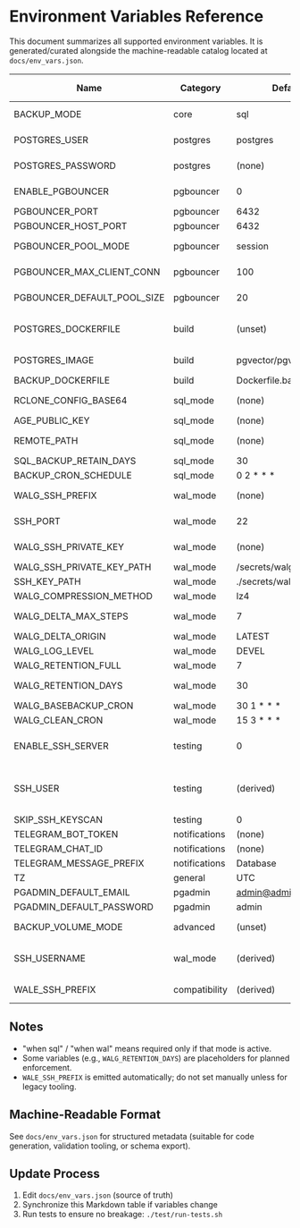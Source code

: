 # Environment Variables Reference

This document summarizes all supported environment variables. It is generated/curated alongside the machine-readable catalog located at `docs/env_vars.json`.

| Name | Category | Default | Required | Mode Scope | Description |
|------|----------|---------|----------|------------|-------------|
| BACKUP_MODE | core | sql | yes | all | Select backup strategy: `sql` full dumps or `wal` incremental wal-g |
| POSTGRES_USER | postgres | postgres | yes | all | PostgreSQL superuser name used for backups |
| POSTGRES_PASSWORD | postgres | (none) | yes | all | PostgreSQL superuser password (must set) |
| ENABLE_PGBOUNCER | pgbouncer | 0 | no | all | Enable PgBouncer connection pooler (0=disabled, 1=enabled) |
| PGBOUNCER_PORT | pgbouncer | 6432 | no | all | PgBouncer listen port inside container |
| PGBOUNCER_HOST_PORT | pgbouncer | 6432 | no | all | Host port to expose PgBouncer |
| PGBOUNCER_POOL_MODE | pgbouncer | session | no | all | Pool mode: session, transaction, or statement |
| PGBOUNCER_MAX_CLIENT_CONN | pgbouncer | 100 | no | all | Maximum number of client connections |
| PGBOUNCER_DEFAULT_POOL_SIZE | pgbouncer | 20 | no | all | Default pool size per user/database pair |
| POSTGRES_DOCKERFILE | build | (unset) | no | wal (optional) | Custom Dockerfile for postgres (use `Dockerfile.postgres-walg` for WAL mode) |
| POSTGRES_IMAGE | build | pgvector/pgvector:pg17 | no | all | Base image when not building a custom Dockerfile |
| BACKUP_DOCKERFILE | build | Dockerfile.backup | no | all | Override backup service Dockerfile |
| RCLONE_CONFIG_BASE64 | sql_mode | (none) | when sql | sql | Base64 rclone.conf content for SQL uploads |
| AGE_PUBLIC_KEY | sql_mode | (none) | when sql | sql | Age public key for dump encryption |
| REMOTE_PATH | sql_mode | (none) | when sql | sql | Rclone remote target (e.g. `remote:folder`) |
| SQL_BACKUP_RETAIN_DAYS | sql_mode | 30 | no | sql | Days to retain SQL dumps remotely |
| BACKUP_CRON_SCHEDULE | sql_mode | 0 2 * * * | no | sql | Cron schedule for daily SQL dump |
| WALG_SSH_PREFIX | wal_mode | (none) | when wal | wal | SSH storage URI `ssh://user@host[:port]/abs/path` |
| SSH_PORT | wal_mode | 22 | no | wal | SSH port (auto-detected from prefix if present) |
| WALG_SSH_PRIVATE_KEY | wal_mode | (none) | no | wal | Base64 encoded private key (alternative to path) |
| WALG_SSH_PRIVATE_KEY_PATH | wal_mode | /secrets/walg_ssh_key | no | wal | Mounted path to SSH private key |
| SSH_KEY_PATH | wal_mode | ./secrets/walg_ssh_key | no | wal | Host path mounted for key directory |
| WALG_COMPRESSION_METHOD | wal_mode | lz4 | no | wal | wal-g compression method |
| WALG_DELTA_MAX_STEPS | wal_mode | 7 | no | wal | Max delta chain length before full backup |
| WALG_DELTA_ORIGIN | wal_mode | LATEST | no | wal | Delta origin reference |
| WALG_LOG_LEVEL | wal_mode | DEVEL | no | wal | wal-g log verbosity |
| WALG_RETENTION_FULL | wal_mode | 7 | no | wal | Number of full backups to retain |
| WALG_RETENTION_DAYS | wal_mode | 30 | no | wal (planned) | Optional days-based retention (not enforced yet) |
| WALG_BASEBACKUP_CRON | wal_mode | 30 1 * * * | no | wal | Cron for base backups |
| WALG_CLEAN_CRON | wal_mode | 15 3 * * * | no | wal | Cron for retention/cleanup |
| ENABLE_SSH_SERVER | testing | 0 | no | wal/testing | When 1 auto-starts internal ssh-server (profile) and supplies default WALG_SSH_PREFIX/SSH_PORT=2222 |
| SSH_USER | testing | (derived) | no | wal/testing | Username (derived from WALG_SSH_PREFIX unless set; default walg when ENABLE_SSH_SERVER=1) |
| SKIP_SSH_KEYSCAN | testing | 0 | no | wal/testing | Skip ssh-keyscan host key fetch |
| TELEGRAM_BOT_TOKEN | notifications | (none) | no | all | Telegram bot token for alerts |
| TELEGRAM_CHAT_ID | notifications | (none) | no | all | Telegram target chat ID |
| TELEGRAM_MESSAGE_PREFIX | notifications | Database | no | all | Prefix for Telegram messages |
| TZ | general | UTC | no | all | Container timezone (cron + logs) |
| PGADMIN_DEFAULT_EMAIL | pgadmin | admin@admin.com | no | all | pgAdmin initial email |
| PGADMIN_DEFAULT_PASSWORD | pgadmin | admin | no | all | pgAdmin initial password |
| BACKUP_VOLUME_MODE | advanced | (unset) | no | wal | Advisory flag for external orchestration only |
| SSH_USERNAME | wal_mode | (derived) | no | wal | Auto-derived from WALG_SSH_PREFIX (override allowed) |
| WALE_SSH_PREFIX | compatibility | (derived) | no | wal | Legacy alias exported for tooling expecting WALE_* |

## Notes
- "when sql" / "when wal" means required only if that mode is active.
- Some variables (e.g., `WALG_RETENTION_DAYS`) are placeholders for planned enforcement.
- `WALE_SSH_PREFIX` is emitted automatically; do not set manually unless for legacy tooling.

## Machine-Readable Format
See `docs/env_vars.json` for structured metadata (suitable for code generation, validation tooling, or schema export).

## Update Process
1. Edit `docs/env_vars.json` (source of truth)
2. Synchronize this Markdown table if variables change
3. Run tests to ensure no breakage: `./test/run-tests.sh`

